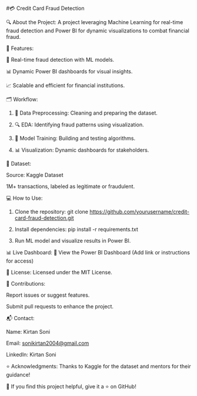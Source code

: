 #💳 Credit Card Fraud Detection

🔍 About the Project:
A project leveraging Machine Learning for real-time fraud detection and Power BI for dynamic visualizations to combat financial fraud.

🚀 Features:

🔗 Real-time fraud detection with ML models.

📊 Dynamic Power BI dashboards for visual insights.

📈 Scalable and efficient for financial institutions.


🗂️ Workflow:

1. 🧹 Data Preprocessing: Cleaning and preparing the dataset.


2. 🔍 EDA: Identifying fraud patterns using visualization.


3. 🤖 Model Training: Building and testing algorithms.


4. 📊 Visualization: Dynamic dashboards for stakeholders.



📄 Dataset:

Source: Kaggle Dataset

1M+ transactions, labeled as legitimate or fraudulent.


💻 How to Use:

1. Clone the repository:
git clone https://github.com/yourusername/credit-card-fraud-detection.git


2. Install dependencies:
pip install -r requirements.txt


3. Run ML model and visualize results in Power BI.



📊 Live Dashboard:
🔗 View the Power BI Dashboard (Add link or instructions for access)

📜 License:
Licensed under the MIT License.

🤝 Contributions:

Report issues or suggest features.

Submit pull requests to enhance the project.


📬 Contact:

Name: Kirtan Soni

Email: sonikirtan2004@gmail.com

LinkedIn: Kirtan Soni


⭐ Acknowledgments:
Thanks to Kaggle for the dataset and mentors for their guidance!

🎉 If you find this project helpful, give it a ⭐ on GitHub!
